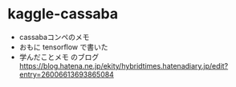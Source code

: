 # kaggle-cassaba
* cassabaコンペのメモ
* おもに tensorflow で書いた
* 学んだことメモ のブログ https://blog.hatena.ne.jp/ekity/hybridtimes.hatenadiary.jp/edit?entry=26006613693865084
